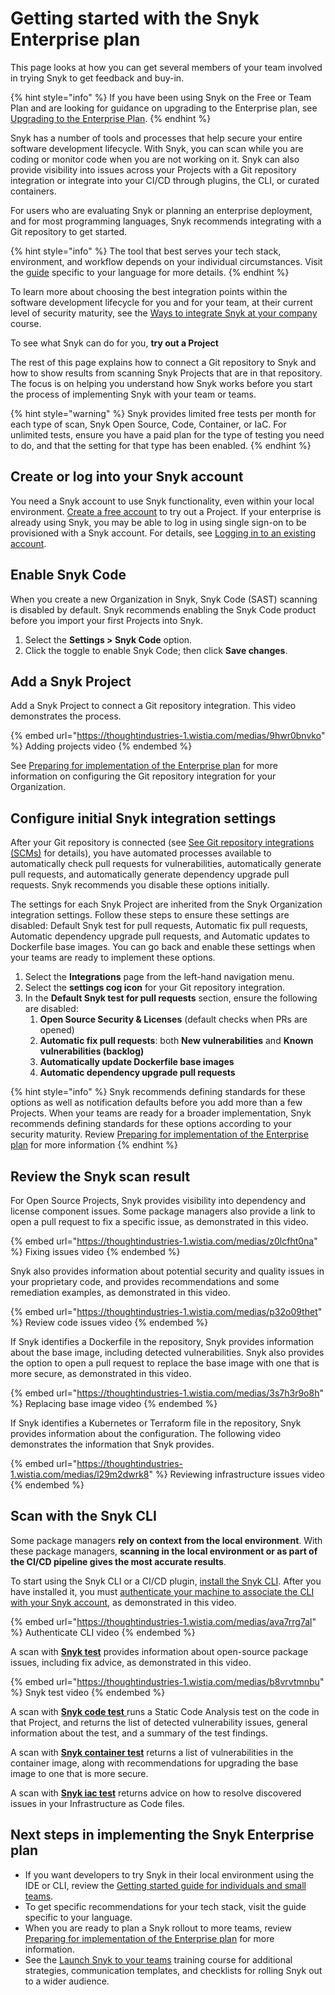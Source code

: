 # Getting started with the Snyk Enterprise plan

This page looks at how you can get several members of your team involved in trying Snyk to get feedback and buy-in.

{% hint style="info" %}
If you have been using Snyk on the Free or Team Plan and are looking for guidance on upgrading to the Enterprise plan, see [Upgrading to the Enterprise Plan](upgrading-to-the-enterprise-plan.md).
{% endhint %}

Snyk has a number of tools and processes that help secure your entire software development lifecycle. With Snyk, you can scan while you are coding or monitor code when you are not working on it. Snyk can also provide visibility into issues across your Projects with a Git repository integration or integrate into your CI/CD through plugins, the CLI, or curated containers.

For users who are evaluating Snyk or planning an enterprise deployment, and for most programming languages, Snyk recommends integrating with a Git repository to get started.

{% hint style="info" %}
The tool that best serves your tech stack, environment, and workflow depends on your individual circumstances. Visit the [guide](broken-reference) specific to your language for more details.
{% endhint %}

To learn more about choosing the best integration points within the software development lifecycle for you and for your team, at their current level of security maturity, see the [Ways to integrate Snyk at your company](https://training.snyk.io/courses/ways-to-use-snyk) course.

To see what Snyk can do for you, **try out a Project**

The rest of this page explains how to connect a Git repository to Snyk and how to show results from scanning Snyk Projects that are in that repository. The focus is on helping you understand how Snyk works before you start the process of implementing Snyk with your team or teams.

{% hint style="warning" %}
Snyk provides limited free tests per month for each type of scan, Snyk Open Source, Code, Container, or IaC. For unlimited tests, ensure you have a paid plan for the type of testing you need to do, and that the setting for that type has been enabled.
{% endhint %}

## Create or log into your Snyk account

You need a Snyk account to use Snyk functionality, even within your local environment. [Create a free account](../getting-started/quickstart/create-a-snyk-account/) to try out a Project. If your enterprise is already using Snyk, you may be able to log in using single sign-on to be provisioned with a Snyk account. For details, see [Logging in to an existing account](../getting-started/quickstart/create-a-snyk-account/logging-in-to-an-existing-account.md).

## **Enable Snyk Code**

When you create a new Organization in Snyk, Snyk Code (SAST) scanning is disabled by default. Snyk recommends enabling the Snyk Code product before you import your first Projects into Snyk.

1. Select the **Settings > Snyk Code** option.
2. Click the toggle to enable Snyk Code; then click **Save changes**.

## **Add a Snyk Project**

Add a Snyk Project to connect a Git repository integration. This video demonstrates the process.

{% embed url="https://thoughtindustries-1.wistia.com/medias/9hwr0bnvko" %}
Adding projects video
{% endembed %}

See [Preparing for implementation of the Enterprise plan](preparing-for-implementation-of-the-enterprise-plan.md) for more information on configuring the Git repository integration for your Organization.

## **Configure initial Snyk integration settings**

After your Git repository is connected (see [See Git repository integrations (SCMs)](../integrations/git-repository-scm-integrations/) for details), you have automated processes available to automatically check pull requests for vulnerabilities, automatically generate pull requests, and automatically generate dependency upgrade pull requests. Snyk recommends you disable these options initially.

The settings for each Snyk Project are inherited from the Snyk Organization integration settings. Follow these steps to ensure these settings are disabled: Default Snyk test for pull requests, Automatic fix pull requests, Automatic dependency upgrade pull requests, and Automatic updates to Dockerfile base images. You can go back and enable these settings when your teams are ready to implement these options.

1. Select the **Integrations** page from the left-hand navigation menu.
2. Select the **settings cog icon** for your Git repository integration.
3. In the **Default Snyk test for pull requests** section, ensure the following are disabled:
   1. **Open Source Security & Licenses** (default checks when PRs are opened)
   2. **Automatic fix pull requests**: both **New vulnerabilities** and **Known vulnerabilities (backlog)**
   3. **Automatically update Dockerfile base images**
   4. **Automatic dependency upgrade pull requests**

{% hint style="info" %}
Snyk recommends defining standards for these options as well as notification defaults before you add more than a few Projects. When your teams are ready for a broader implementation, Snyk recommends defining standards for these options according to your security maturity. Review [Preparing for implementation of the Enterprise plan](preparing-for-implementation-of-the-enterprise-plan.md) for more information
{% endhint %}

## **Review the Snyk scan result**

For Open Source Projects, Snyk provides visibility into dependency and license component issues. Some package managers also provide a link to open a pull request to fix a specific issue, as demonstrated in this video.

{% embed url="https://thoughtindustries-1.wistia.com/medias/z0lcfht0na" %}
Fixing issues video
{% endembed %}

Snyk also provides information about potential security and quality issues in your proprietary code, and provides recommendations and some remediation examples, as demonstrated in this video.

{% embed url="https://thoughtindustries-1.wistia.com/medias/p32o09thet" %}
Review code issues video
{% endembed %}

If Snyk identifies a Dockerfile in the repository, Snyk provides information about the base image, including detected vulnerabilities. Snyk also provides the option to open a pull request to replace the base image with one that is more secure, as demonstrated in this video.

{% embed url="https://thoughtindustries-1.wistia.com/medias/3s7h3r9o8h" %}
Replacing base image video
{% endembed %}

If Snyk identifies a Kubernetes or Terraform file in the repository, Snyk provides information about the configuration. The following video demonstrates the information that Snyk provides.

{% embed url="https://thoughtindustries-1.wistia.com/medias/l29m2dwrk8" %}
Reviewing infrastructure issues video
{% endembed %}

## Scan with the Snyk CLI

Some package managers **rely on context from the local environment**. With these package managers, **scanning in the local environment or as part of the CI/CD pipeline gives the most accurate results**.

To start using the Snyk CLI or a CI/CD plugin, [install the Snyk CLI](../snyk-cli/install-or-update-the-snyk-cli/). After you have installed it, you must [authenticate your machine to associate the CLI with your Snyk account](../snyk-cli/authenticate-the-cli-with-your-account.md), as demonstrated in this video.

{% embed url="https://thoughtindustries-1.wistia.com/medias/ava7rrg7al" %}
Authenticate CLI video
{% endembed %}

A scan with [**Snyk test**](../scan-applications/snyk-open-source/use-snyk-open-source-from-the-cli/) provides information about open-source package issues, including fix advice, as demonstrated in this video.

{% embed url="https://thoughtindustries-1.wistia.com/medias/b8vrvtmnbu" %}
Snyk test video
{% endembed %}

A scan with [**Snyk code test** ](../scan-applications/snyk-code/using-snyk-code-from-the-cli/)runs a Static Code Analysis test on the code in that Project, and returns the list of detected vulnerability issues, general information about the test, and a summary of the test findings.

A scan with [**Snyk container test**](../scan-applications/snyk-container/snyk-cli-for-container-security/) returns a list of vulnerabilities in the container image, along with recommendations for upgrading the base image to one that is more secure.

A scan with [**Snyk iac test**](../scan-infrastructure/snyk-cli-for-infrastructure-as-code/) returns advice on how to resolve discovered issues in your Infrastructure as Code files.

## Next steps in implementing the Snyk Enterprise plan

* If you want developers to try Snyk in their local environment using the IDE or CLI, review the [Getting started guide for individuals and small teams](../getting-started/getting-started-with-snyk-free-team-plan.md).
* To get specific recommendations for your tech stack, visit the guide specific to your language.
* When you are ready to plan a Snyk rollout to more teams, review [Preparing for implementation of the Enterprise plan](preparing-for-implementation-of-the-enterprise-plan.md) for more information.
* See the [Launch Snyk to your teams](https://training.snyk.io/courses/launch-snyk-to-your-teams) training course for additional strategies, communication templates, and checklists for rolling Snyk out to a wider audience.
